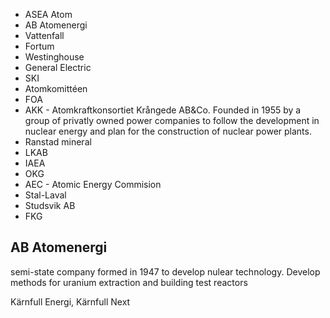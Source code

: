 * ASEA Atom
* AB Atomenergi
* Vattenfall
* Fortum
* Westinghouse
* General Electric
* SKI
* Atomkomittéen
* FOA
* AKK - Atomkraftkonsortiet Krångede AB&Co. Founded in 1955 by a group of privatly owned power companies to follow the development in nuclear energy and plan for the construction of nuclear power plants.
* Ranstad mineral
* LKAB
* IAEA
* OKG
* AEC - Atomic Energy Commision
* Stal-Laval
* Studsvik AB
* FKG

## AB Atomenergi
semi-state company formed in 1947 to develop nulear technology.
Develop methods for uranium extraction and building test reactors

Kärnfull Energi, Kärnfull Next

